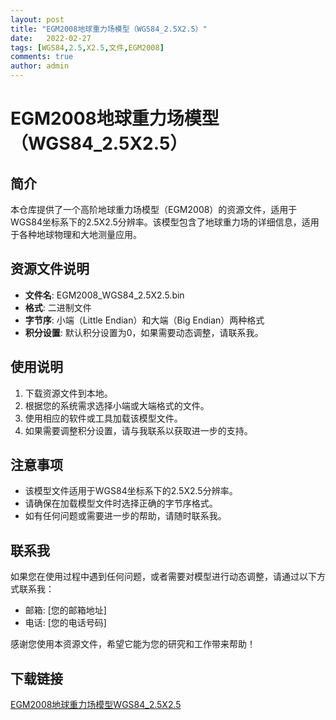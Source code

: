 ```yaml
---
layout: post
title: "EGM2008地球重力场模型（WGS84_2.5X2.5）"
date:   2022-02-27
tags: [WGS84,2.5,X2.5,文件,EGM2008]
comments: true
author: admin
---
```

# EGM2008地球重力场模型（WGS84_2.5X2.5）

## 简介
本仓库提供了一个高阶地球重力场模型（EGM2008）的资源文件，适用于WGS84坐标系下的2.5X2.5分辨率。该模型包含了地球重力场的详细信息，适用于各种地球物理和大地测量应用。

## 资源文件说明
- **文件名**: EGM2008_WGS84_2.5X2.5.bin
- **格式**: 二进制文件
- **字节序**: 小端（Little Endian）和大端（Big Endian）两种格式
- **积分设置**: 默认积分设置为0，如果需要动态调整，请联系我。

## 使用说明
1. 下载资源文件到本地。
2. 根据您的系统需求选择小端或大端格式的文件。
3. 使用相应的软件或工具加载该模型文件。
4. 如果需要调整积分设置，请与我联系以获取进一步的支持。

## 注意事项
- 该模型文件适用于WGS84坐标系下的2.5X2.5分辨率。
- 请确保在加载模型文件时选择正确的字节序格式。
- 如有任何问题或需要进一步的帮助，请随时联系我。

## 联系我
如果您在使用过程中遇到任何问题，或者需要对模型进行动态调整，请通过以下方式联系我：
- 邮箱: [您的邮箱地址]
- 电话: [您的电话号码]

感谢您使用本资源文件，希望它能为您的研究和工作带来帮助！

## 下载链接

[EGM2008地球重力场模型WGS84_2.5X2.5](https://pan.quark.cn/s/25215ada4758)